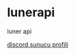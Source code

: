 # lunerapi
luner api

<a href="https://lbusiedcake7945.github.io/lunerapi/discord-sunucu-profil.html?sunucuadi=sunucu+adi">discord sunucu profili</a>
